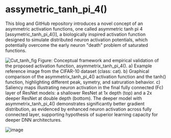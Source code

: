 # assymetric_tanh_pi_4()

This blog and GitHub repository introduces a novel concept of an asymmetric activation functions, one called asymmetric tanh pi 4 [assymetric_tanh_pi_4()], a biologically inspired activation function designed to simulate distributed neuron activation potentials, which potentially overcome the early neuron "death" problem of saturated functions.

![Cut_tanh_fig](https://github.com/user-attachments/assets/f5a0ec91-2b85-46aa-ac62-7b1b70539b0d)
Figure: Conceptual framework and empirical validation of the proposed activation function, asymmetrix_tanh_pi_4().
a) Example reference image from the CIFAR-10 dataset (class: cat).
b) Graphical comparison of the asymmetrix_tanh_pi_4() activation function and the tanh() function, highlighting different peak, symetry, and satruration behavior.
c) Saliency maps illustrating neuron activation in the final fully connected (Fc) layer of ResNet models: a shallower ResNet at 1x depth (top) and a 2x deeper ResNet at double depth (bottom). The deeper model with asymmetrix_tanh_pi_4() demonstrates significantly better gradient distribution, as evidenced by enhanced neuron activation across fully connected layer, supporting hypothesis of superior learning capacity for deeper DNN architectures.

![image](https://github.com/user-attachments/assets/c9a256d5-a8a8-40c0-8f5f-002c3032bac0)
